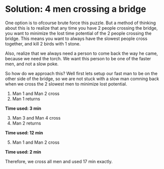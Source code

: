 # Solution: 4 men crossing a bridge

One option is to ofcourse brute force this puzzle. But a method of thinking about this is to realize that any time you have 2 people crossing the bridge, you want to minimize the lost time potential of the 2 people crossing the bridge. This means you want to always have the slowest people cross together, and kill 2 birds with 1 stone. 

Also, realize that we always need a person to come back the way he came, because we need the torch. We want this person to be one of the faster men, and not a slow poke. 

So how do we approach this? Well first lets setup our fast man to be on the other side of the bridge, so we are not stuck with a slow man comning back when we cross the 2 slowest men to minimize lost potential.

1. Man 1 and Man 2 cross
2. Man 1 returns

**Time used: 3 min**

3. Man 3 and Man 4 cross
4. Man 2 returns

**Time used: 12 min**

5. Man 1 and Man 2 cross

**Time used: 2 min**

Therefore, we cross all men and used 17 min exactly.
